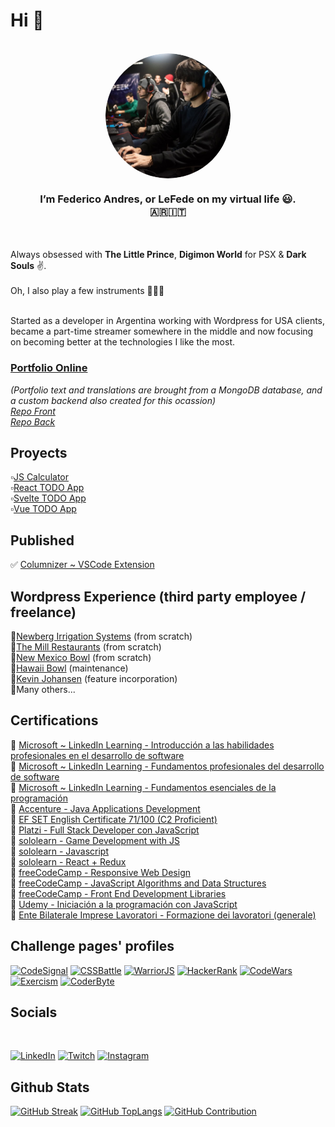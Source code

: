 # Hi 👋 
</br>
<div width="300px" align="center">
<img width="200px" src="./img.png"/ align="center" style="border-radius: 50%;">
<h3 align="center">I’m <b>Federico Andres</b>, or <b>LeFede</b> on my virtual life 😃. <br/>🇦🇷🇮🇹</h3>
</div>
</br></br>
Always obsessed with <b>The Little Prince</b>, <b>Digimon World</b> for PSX & <b>Dark Souls</b> ✌.
</br></br>
Oh, I also play a few instruments 🥁🎸🎹
</br></br>

Started as a developer in Argentina working with Wordpress for USA clients, became a part-time streamer somewhere in the middle and now focusing on becoming better at the technologies I like the most.

### [Portfolio Online](https://portfolio-main-tawny.vercel.app/)
_(Portfolio text and translations are brought from a MongoDB database, and a custom backend also created for this ocassion)_
</br>
_[Repo Front](https://github.com/leFede/portfolio-main)_
</br>
_[Repo Back](https://github.com/LeFede/portfolio-main-back)_
</br>

## Proyects
▫[JS Calculator](https://js-calculator-five-kappa.vercel.app/)<br/>
▫[React TODO App](https://react-todo-liard-rho.vercel.app/)<br/>
▫[Svelte TODO App](https://svelte-todo-eta.vercel.app/)<br/>
▫[Vue TODO App](https://vue-todo-five-kappa.vercel.app/)</br>

## Published
✅ [Columnizer ~ VSCode Extension](https://marketplace.visualstudio.com/items?itemName=LeFede.columnize)
</br>


## Wordpress Experience (third party employee / freelance)
🔸[Newberg Irrigation Systems](https://irrigationnet.com/) (from scratch)
</br>
🔸[The Mill Restaurants](https://www.themillrestaurants.com/) (from scratch)
</br>
🔸[New Mexico Bowl](https://newmexicobowl.com/) (from scratch)
</br>
🔸[Hawaii Bowl](https://www.thehawaiibowl.com/) (maintenance)
</br>
🔸[Kevin Johansen](https://kevinjohansen.com/) (feature incorporation)
</br>
🔸Many others...
</br>

## Certifications
🔹 [Microsoft ~ LinkedIn Learning - Introducción a las habilidades profesionales en el desarrollo de software](https://www.linkedin.com/learning/certificates/2363db2e4b01b6700e1e0ad0baadd9587edef6dab624f7cc3a79bbbe0a2a6c44?lipi=urn%3Ali%3Apage%3Ad_flagship3_profile_view_base%3ByiqRKssAQhO33iNzoTWSUQ%3D%3D)
</br>
🔹 [Microsoft ~ LinkedIn Learning - Fundamentos profesionales del desarrollo de software](https://www.linkedin.com/learning/certificates/362303cc43de7262390a93241a5771c36b7b5c4441fcaca5d0563c69ee3d6263?lipi=urn%3Ali%3Apage%3Ad_flagship3_profile_view_base%3ByiqRKssAQhO33iNzoTWSUQ%3D%3D)
</br>
🔹 [Microsoft ~ LinkedIn Learning - Fundamentos esenciales de la programación](https://www.linkedin.com/learning/certificates/fed714c954bbff0c588c6f24e649b2a05a2d4c7161b9c3c87173c11bdc98ce7a)
</br>
🔹 [Accenture - Java Applications Development](https://www.mediafire.com/view/9z55tmhe8c7vb93/Java.jpg/file)
</br>
🔹 [EF SET English Certificate 71/100 (C2 Proficient)](https://www.efset.org/cert/sGESXN)
</br>
🔹 [Platzi - Full Stack Developer con JavaScript](https://platzi.com/p/lefede/learning-path/100-javascript-full-stack/diploma/detalle/)
</br>
🔹 [sololearn - Game Development with JS](https://www.sololearn.com/Certificate/1175-26575590/jpg)
</br>
🔹 [sololearn - Javascript](https://www.sololearn.com/certificates/course/en/26575590/1024/landscape/png)
</br>
🔹 [sololearn - React + Redux](https://www.sololearn.com/Certificate/1097-26575590/jpg)
</br>
🔹 [freeCodeCamp - Responsive Web Design](https://www.freecodecamp.org/certification/lefede/responsive-web-design)
</br>
🔹 [freeCodeCamp - JavaScript Algorithms and Data Structures](https://www.freecodecamp.org/certification/LeFede/javascript-algorithms-and-data-structures)
</br>
🔹 [freeCodeCamp - Front End Development Libraries](https://www.freecodecamp.org/certification/LeFede/front-end-development-libraries)
</br>
🔹 [Udemy - Iniciación a la programación con JavaScript](https://www.udemy.com/certificate/UC-4474e27f-c205-4d78-9017-9c07b25066d5/)
</br>
🔹 [Ente Bilaterale Imprese Lavoratori - Formazione dei lavoratori (generale)](https://drive.google.com/file/d/1km2H5UrApzsVhrWBIRn-b-vCMSdR7axI/view)
</br>

## Challenge pages' profiles
[![CodeSignal](https://img.shields.io/badge/CodeSignal-%20-blue?style=plastic&logo=code_signal)](https://app.codesignal.com/profile/lefede)
[![CSSBattle](https://img.shields.io/badge/CSSBattle-%20-green?style=plastic&logo=code_signal)](https://cssbattle.dev/player/lefede)
[![WarriorJS](https://img.shields.io/badge/WarriorJS-%20-red?style=plastic&logo=code_signal)](https://warriorjs.com/lefede)
[![HackerRank](https://img.shields.io/badge/HackerRank-%20-green?style=plastic&logo=code_signal)](https://www.hackerrank.com/LeFede)
[![CodeWars](https://img.shields.io/badge/CodeWars-%20-critical?style=plastic&logo=code_signal)](https://www.codewars.com/users/LeFede)
[![Exercism](https://img.shields.io/badge/Exercism-%20-blue?style=plastic&logo=code_signal)](https://exercism.org/profiles/LeFede)
[![CoderByte](https://img.shields.io/badge/CoderByte-%20-9cf?style=plastic&logo=code_signal)](https://coderbyte.com/profile/LeFede)


## Socials
<!-- 🔗 [LinkedIn](https://www.linkedin.com/in/lefede) -->
<!-- 🎮 [Twitch](https://www.twitch.tv/lefede) -->
<!-- [![Instagram](https://img.shields.io/badge/Instagram-9256c4.svg?logo=instagram)](https://www.instagram.com/lefedeok/) -->
</br>

[![LinkedIn](https://img.shields.io/badge/LinkedIn-%230077B5.svg?logo=linkedin&logoColor=white)](https://linkedin.com/in/lefede)
[![Twitch](https://img.shields.io/twitch/status/LeFede?style=social)](https://www.twitch.tv/lefede)
[![Instagram](https://img.shields.io/badge/Instagram-9256c4.svg?logo=instagram)](https://www.instagram.com/lefedeok/)
</br>


<!-- 📸 [Instagram](https://www.instagram.com/lefedeok/)
🐦 [Twitter](https://twitter.com/lefedeok) -->
<!-- ▶ [Youtube](https://youtube.com/lefede) -->

## Github Stats
[![GitHub Streak](https://streak-stats.demolab.com?user=LeFede&theme=tokyonight&hide_border=false&date_format=j%20M%5B%20Y%5D)](https://streak-stats.demolab.com?user=LeFede&theme=tokyonight&hide_border=false&date_format=j%20M%5B%20Y%5D)
[![GitHub TopLangs](https://github-readme-stats.vercel.app/api/top-langs/?username=LeFede&theme=tokyonight&hide_border=false&include_all_commits=false&layout=compact&count_private=false)](https://github-readme-stats.vercel.app/api/top-langs/?username=LeFede&theme=tokyonight&hide_border=false&include_all_commits=false&layout=compact&count_private=false)
[![GitHub Contribution](https://github-readme-stats.vercel.app/api?username=LeFede&theme=tokyonight&hide_border=false&include_all_commits=false&count_private=false)](https://github-readme-stats.vercel.app/api?username=LeFede&theme=tokyonight&hide_border=false&include_all_commits=false&count_private=false)
</br>
<!---
LeFede/LeFede is a ✨ special ✨ repository because its `README.md` (this file) appears on your GitHub profile.
You can click the Preview link to take a look at your changes.
--->
